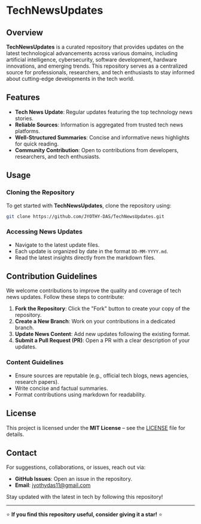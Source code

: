 # TechNewsUpdates

## Overview
**TechNewsUpdates** is a curated repository that provides updates on the latest technological advancements across various domains, including artificial intelligence, cybersecurity, software development, hardware innovations, and emerging trends. This repository serves as a centralized source for professionals, researchers, and tech enthusiasts to stay informed about cutting-edge developments in the tech world.

## Features
- **Tech News Update**: Regular updates featuring the top technology news stories.
- **Reliable Sources**: Information is aggregated from trusted tech news platforms.
- **Well-Structured Summaries**: Concise and informative news highlights for quick reading.
- **Community Contribution**: Open to contributions from developers, researchers, and tech enthusiasts.

## Usage
### Cloning the Repository
To get started with **TechNewsUpdates**, clone the repository using:
```bash
git clone https://github.com/JYOTHY-DAS/TechNewsUpdates.git
```

### Accessing News Updates
- Navigate to the latest update files.
- Each update is organized by date in the format `DD-MM-YYYY.md`.
- Read the latest insights directly from the markdown files.

## Contribution Guidelines
We welcome contributions to improve the quality and coverage of tech news updates. Follow these steps to contribute:
1. **Fork the Repository**: Click the "Fork" button to create your copy of the repository.
2. **Create a New Branch**: Work on your contributions in a dedicated branch.
3. **Update News Content**: Add new updates following the existing format.
4. **Submit a Pull Request (PR)**: Open a PR with a clear description of your updates.

### Content Guidelines
- Ensure sources are reputable (e.g., official tech blogs, news agencies, research papers).
- Write concise and factual summaries.
- Format contributions using markdown for readability.

## License
This project is licensed under the **MIT License** – see the [LICENSE](LICENSE) file for details.

## Contact
For suggestions, collaborations, or issues, reach out via:
- **GitHub Issues**: Open an issue in the repository.
- **Email**: [jyothydas11@gmail.com](mailto:jyothydas11@gmail.com)

Stay updated with the latest in tech by following this repository!

---

⭐ **If you find this repository useful, consider giving it a star!** ⭐

